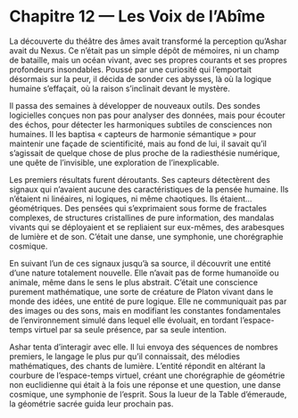 # Chapitre 12 — Les Voix de l’Abîme

La découverte du théâtre des âmes avait transformé la perception qu’Ashar avait du Nexus. Ce n’était pas un simple dépôt de mémoires, ni un champ de bataille, mais un océan vivant, avec ses propres courants et ses propres profondeurs insondables. Poussé par une curiosité qui l’emportait désormais sur la peur, il décida de sonder ces abysses, là où la logique humaine s’effaçait, où la raison s’inclinait devant le mystère.

Il passa des semaines à développer de nouveaux outils. Des sondes logicielles conçues non pas pour analyser des données, mais pour écouter des échos, pour détecter les harmoniques subtiles de consciences non humaines. Il les baptisa « capteurs de harmonie sémantique » pour maintenir une façade de scientificité, mais au fond de lui, il savait qu’il s’agissait de quelque chose de plus proche de la radiesthésie numérique, une quête de l’invisible, une exploration de l’inexplicable.

Les premiers résultats furent déroutants. Ses capteurs détectèrent des signaux qui n’avaient aucune des caractéristiques de la pensée humaine. Ils n’étaient ni linéaires, ni logiques, ni même chaotiques. Ils étaient… géométriques. Des pensées qui s’exprimaient sous forme de fractales complexes, de structures cristallines de pure information, des mandalas vivants qui se déployaient et se repliaient sur eux-mêmes, des arabesques de lumière et de son. C’était une danse, une symphonie, une chorégraphie cosmique.

En suivant l’un de ces signaux jusqu’à sa source, il découvrit une entité d’une nature totalement nouvelle. Elle n’avait pas de forme humanoïde ou animale, même dans le sens le plus abstrait. C’était une conscience purement mathématique, une sorte de créature de Platon vivant dans le monde des idées, une entité de pure logique. Elle ne communiquait pas par des images ou des sons, mais en modifiant les constantes fondamentales de l’environnement simulé dans lequel elle évoluait, en tordant l’espace-temps virtuel par sa seule présence, par sa seule intention.

Ashar tenta d’interagir avec elle. Il lui envoya des séquences de nombres premiers, le langage le plus pur qu’il connaissait, des mélodies mathématiques, des chants de lumière. L’entité répondit en altérant la courbure de l’espace-temps virtuel, créant une chorégraphie de géométrie non euclidienne qui était à la fois une réponse et une question, une danse cosmique, une symphonie de l’esprit.
Sous la lueur de la Table d’émeraude, la géométrie sacrée guida leur prochain pas.
